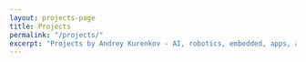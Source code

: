 ```yaml
---
layout: projects-page
title: Projects
permalink: "/projects/"
excerpt: "Projects by Andrey Kurenkov - AI, robotics, embedded, apps, and so much more!"
---
```

